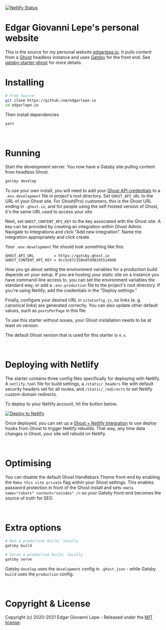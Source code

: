 [![Netlify Status](https://api.netlify.com/api/v1/badges/8f001645-c5b6-442f-ba5b-34c86baafd8d/deploy-status)](https://app.netlify.com/sites/frosty-wright-559d28/deploys)

# Edgar Giovanni Lepe's personal website

This is the source for my personal website [edgarlepe.io](https://edgarlepe.io).
It pulls content from a [Ghost](https://ghost.org) headless instance and uses
[Gatsby](https://gatsbyjs.org) for the front end. See
[gatsby-starter-ghost](https://github.com/TryGhost/gatsby-starter-ghost) for
more details.

# Installing

```bash
# From Source
git clone https://github.com/edgarlepe.io
cd edgarlepe.io
```

Then install dependencies

```bash
yarn
```

&nbsp;

# Running

Start the development server. You now have a Gatsby site pulling content from
headless Ghost.

```bash
gatsby develop
```

To use your own install, you will need to add your
[Ghost API credentials](https://ghost.org/docs/content-api/) to a
`.env.development` file in project's root directory. Set `GHOST_API_URL` to the
URL of your Ghost site. For Ghost(Pro) customers, this is the Ghost URL ending
in `.ghost.io`, and for people using the self-hosted version of Ghost, it's the
same URL used to access your site.

Next, set `GHOST_CONTENT_API_KEY` to the key associated with the Ghost site. A
key can be provided by creating an integration within Ghost Admin. Navigate to
Integrations and click "Add new integration". Name the integration appropriately
and click create.

Your `.env.development` file should look something like this:

```text
GHOST_API_URL         = https://gatsby.ghost.io
GHOST_CONTENT_API_KEY = 9cc5c67c358edfdd81455149d0
```

How you go about setting the environment variables for a production build
depends on your setup. If you are hosting your static site on a instance you
have command-line access to, you can set the environment variables the standard
way, or add a `.env.production` file to the project's root directory. If you're
using Netlify, add the credentials in the "Deploy settings."

Finally, configure your desired URL in `siteConfig.js`, so links (e. g.
canonical links) are generated correctly. You can also update other default
values, such as `postsPerPage` in this file.

To use this starter without issues, your Ghost installation needs to be at least
on version.

The default Ghost version that is used for this starter is `4.x`.

&nbsp;

# Deploying with Netlify

The starter contains three config files specifically for deploying with Netlify.
A `netlify.toml` file for build settings, a `/static/_headers` file with default
security headers set for all routes, and `/static/_redirects` to set Netlify
custom domain redirects.

To deploy to your Netlify account, hit the button below.

[![Deploy to Netlify](https://www.netlify.com/img/deploy/button.svg)](https://app.netlify.com/start/deploy?repository=https://github.com/TryGhost/gatsby-starter-ghost)

Once deployed, you can set up a
[Ghost + Netlify Integration](https://docs.ghost.org/integrations/netlify/) to
use deploy hooks from Ghost to trigger Netlify rebuilds. That way, any time data
changes in Ghost, your site will rebuild on Netlify.

&nbsp;

# Optimising

You can disable the default Ghost Handlebars Theme front-end by enabling the
`Make this site private` flag within your Ghost settings. This enables password
protection in front of the Ghost install and sets
`<meta name="robots" content="noindex" />` so your Gatsby front-end becomes the
source of truth for SEO.

&nbsp;

# Extra options

```bash
# Run a production build, locally
gatsby build

# Serve a production build, locally
gatsby serve
```

Gatsby `develop` uses the `development` config in `.ghost.json` - while Gatsby
`build` uses the `production` config.

&nbsp;

# Copyright \& License

Copyright (c) 2020-2021 Edgar Giovanni Lepe - Released under the [MIT license](LICENSE).
